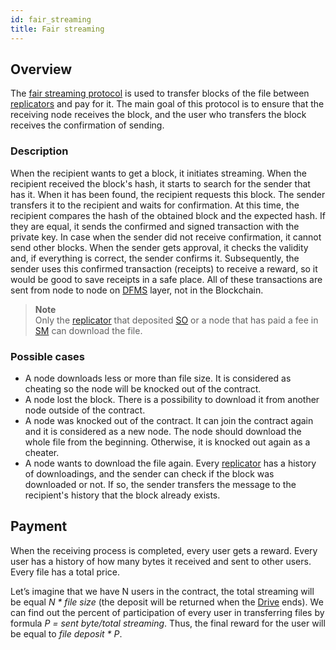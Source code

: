 ```yaml
---
id: fair_streaming
title: Fair streaming
---
```


## Overview

The [fair streaming protocol](fair_streaming) is used to transfer blocks of the file between [replicators](../roles/replicator.md) and pay for it. The main goal of this protocol is to ensure that the receiving node receives the block, and the user who transfers the block receives the confirmation of sending.

### Description

When the recipient wants to get a block, it initiates streaming. When the recipient received the block's hash, it starts to search for the sender that has it. When it has been found, the recipient requests this block. The sender transfers it to the recipient and waits for confirmation. At this time, the recipient compares the hash of the obtained block and the expected hash. If they are equal, it sends the confirmed and signed transaction with the private key. In case when the sender did not receive confirmation, it cannot send other blocks. When the sender gets approval, it checks the validity and, if everything is correct, the sender confirms it. Subsequently, the sender uses this confirmed transaction (receipts) to receive a reward, so it would be good to save receipts in a safe place. All of these transactions are sent from node to node on [DFMS](../getting_started/what_is.md#sm) layer, not in the Blockchain.

> **Note** \
Only the [replicator](../roles/replicator.md) that deposited [SO](../getting_started/economy.md#so) or a node that has paid a fee in [SM](../getting_started/economy.md#sm) can download the file.

### Possible cases

- A node downloads less or more than file size. It is considered as cheating so the node will be knocked out of the contract.
- A node lost the block. There is a possibility to download it from another node outside of the contract.
- A node was knocked out of the contract. It can join the contract again and it is considered as a new node. The node should download the whole file from the beginning. Otherwise, it is knocked out again as a cheater.
- A node wants to download the file again. Every [replicator](../roles/replicator.md) has a history of downloadings, and the sender can check if the block was downloaded or not. If so, the sender transfers the message to the recipient's history that the block already exists.

## Payment

When the receiving process is completed, every user gets a reward. Every user has a history of how many bytes it received and sent to other users. Every file has a total price.

Let’s imagine that we have N users in the contract, the total streaming will be equal *N * file size* (the deposit will be returned when the [Drive](../built_in_features/drive/overview.md) ends). We can find out the percent of participation of every user in transferring files by formula *P = sent byte/total streaming*. Thus, the final reward for the user will be equal to *file deposit \* P*.
